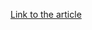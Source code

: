 [Link to the article](https://cloud.google.com/blog/topics/threat-intelligence/peaklight-decoding-stealthy-memory-only-malware/)
